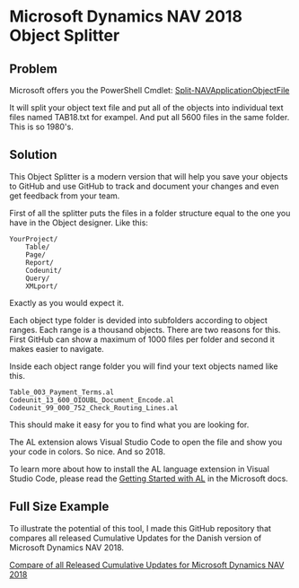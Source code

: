 # Microsoft Dynamics NAV 2018 Object Splitter

## Problem
Microsoft offers you the PowerShell Cmdlet: 
[Split-NAVApplicationObjectFile](https://docs.microsoft.com/en-us/powershell/module/microsoft.dynamics.nav.model.tools/split-navapplicationobjectfile?view=dynamicsnav-ps-2018)

It will split your object text file and put all of the objects into individual text files named TAB18.txt for exampel. And put all 5600 files in the same folder. This is so 1980's. 

## Solution

This Object Splitter is a modern version that will help you save your objects to GitHub and use GitHub to track and document your changes and even get feedback from your team. 

First of all the splitter puts the files in a folder structure equal to the one you have in the Object designer. Like this:

````
YourProject/
    Table/
    Page/
    Report/
    Codeunit/
    Query/
    XMLport/
````

Exactly as you would expect it. 

Each object type folder is devided into subfolders according to object ranges. Each range is a thousand objects. There are two reasons for this. First GitHub can show a maximum of 1000 files per folder and second it makes easier to navigate. 

Inside each object range folder you will find your text objects named like this. 

````
Table_003_Payment_Terms.al
Codeunit_13_600_OIOUBL_Document_Encode.al
Codeunit_99_000_752_Check_Routing_Lines.al
````

This should make it easy for you to find what you are looking for.

The AL extension alows Visual Studio Code to open the file and show you your code in colors. So nice. And so 2018. 

To learn more about how to install the AL language extension in Visual Studio Code, please read the [Getting Started with AL](https://docs.microsoft.com/en-us/dynamics365/business-central/dev-itpro/developer/devenv-get-started) in the Microsoft docs. 

## Full Size Example

To illustrate the potential of this tool, I made this GitHub repository that compares all released Cumulative Updates for the Danish version of Microsoft Dynamics NAV 2018. 

[Compare of all Released Cumulative Updates for Microsoft Dynamics NAV 2018](https://github.com/finnpedersenkazes/Cumulative-Updates-for-Microsoft-Dynamics-NAV-2018-DK)
